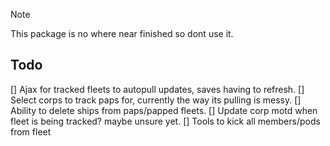 > [!NOTE]  
> This package is no where near finished so dont use it.


## Todo
[] Ajax for tracked fleets to autopull updates, saves having to refresh.
[] Select corps to track paps for, currently the way its pulling is messy.
[] Ability to delete ships from paps/papped fleets.
[] Update corp motd when fleet is being tracked? maybe unsure yet.
[] Tools to kick all members/pods from fleet
